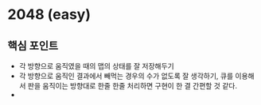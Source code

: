 # 2048 (easy)

## 핵심 포인트

- 각 방향으로 움직였을 때의 맵의 상태를 잘 저장해두기
- 각 방향으로 움직인 결과에서 빼먹는 경우의 수가 없도록 잘 생각하기, 큐를 이용해서 판을 움직이는 방향대로 한줄 한줄 처리하면 구현이 한 결 간편할 것 같다.
- 